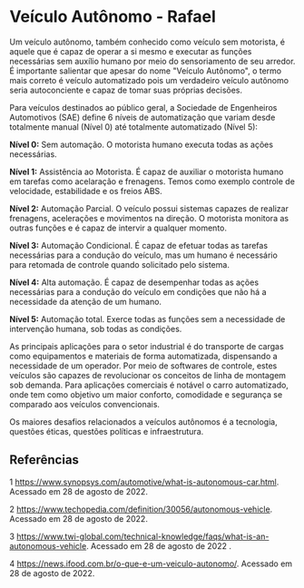 # Veículo Autônomo - Rafael
Um veículo autônomo, também conhecido como veículo sem motorista, é aquele que é capaz de operar a si mesmo e executar as funções necessárias sem auxílio humano por meio do sensoriamento de seu arredor. É importante salientar que apesar do nome "Veículo Autônomo", o termo mais correto é veículo automatizado pois um verdadeiro veículo autônomo seria autoconciente e capaz de tomar suas próprias decisões.

Para veículos destinados ao público geral, a Sociedade de Engenheiros Automotivos (SAE) define 6 níveis de automatização que variam desde totalmente manual (Nível 0) até totalmente automatizado (Nível 5):

**Nível 0:** Sem automação. O motorista humano executa todas as ações necessárias.

**Nível 1:** Assistência ao Motorista. É capaz de auxiliar o motorista humano em tarefas como acelaração e frenagens. Temos como exemplo controle de velocidade, estabilidade e os freios ABS.

**Nível 2:** Automação Parcial. O veículo possui sistemas capazes de realizar frenagens, acelerações e movimentos na direção. O motorista monitora as outras funções e é capaz de intervir a qualquer momento.

**Nível 3:** Automação Condicional. É capaz de efetuar todas as tarefas necessárias para a condução do veículo, mas um humano é necessário para retomada de controle quando solicitado pelo sistema.

**Nível 4:** Alta automação. É capaz de desempenhar todas as ações necessárias para a condução do veículo em condições que não há a necessidade da atenção de um humano.

**Nível 5:** Automação total. Exerce todas as funções sem a necessidade de intervenção humana, sob todas as condições.

As principais aplicações para o setor industrial é do transporte de cargas como equipamentos e materiais de forma automatizada, dispensando a necessidade de um operador. Por meio de softwares de controle, estes veículos são capazes de revolucionar os conceitos de linha de montagem sob demanda. Para aplicações comerciais é notável o carro automatizado, onde tem como objetivo um maior conforto, comodidade e segurança se comparado aos veículos convencionais.

Os maiores desafios relacionados a veículos autônomos é a tecnologia, questões éticas, questões políticas e infraestrutura.

## Referências

1 https://www.synopsys.com/automotive/what-is-autonomous-car.html. Acessado em 28 de agosto de 2022.

2 https://www.techopedia.com/definition/30056/autonomous-vehicle.  Acessado em 28 de agosto de 2022.

3 https://www.twi-global.com/technical-knowledge/faqs/what-is-an-autonomous-vehicle.  Acessado em 28 de agosto de 2022 .

4 https://news.ifood.com.br/o-que-e-um-veiculo-autonomo/. Acessado em 28 de agosto de 2022.
